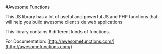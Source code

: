 
#Awesome Functions

 

This JS library has a lot of useful and powerful JS and PHP functions that will help you build awesome client side web applications

This library contains 6 different kinds of functions.

For Documentation: [http://awesomefunctions.com/](http://awesomefunctions.com/)
